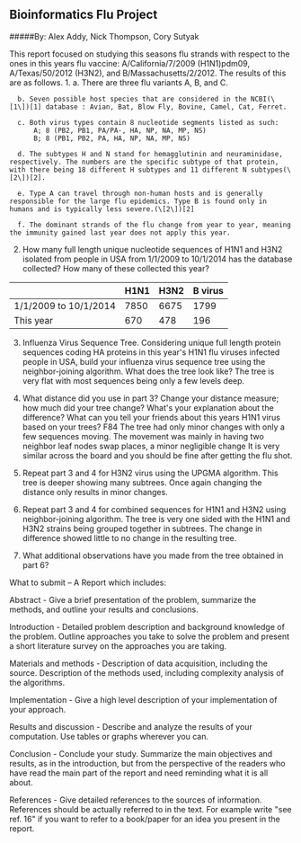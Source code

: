 Bioinformatics Flu Project
--------------------------
#####By: Alex Addy, Nick Thompson, Cory Sutyak


This report focused on studying this seasons flu strands with respect to the ones in this years flu vaccine: A/California/7/2009 (H1N1)pdm09, A/Texas/50/2012 (H3N2), and B/Massachusetts/2/2012. The results of this are as follows.
	1.
      a. There are three flu variants A, B, and C.

      b. Seven possible host species that are considered in the NCBI(\[1\])[1] database : Avian, Bat, Blow Fly, Bovine, Camel, Cat, Ferret.

      c. Both virus types contain 8 nucleotide segments listed as such:
          A; 8 (PB2, PB1, PA/PA-, HA, NP, NA, MP, NS)
          B; 8 (PB1, PB2, PA, HA, NP, NA, MP, NS)

      d. The subtypes H and N stand for hemagglutinin and neuraminidase, respectively. The numbers are the specific subtype of that protein, with there being 18 different H subtypes and 11 different N subtypes(\[2\])[2].

      e. Type A can travel through non-human hosts and is generally responsible for the large flu epidemics. Type B is found only in humans and is typically less severe.(\[2\])[2]

      f. The dominant strands of the flu change from year to year, meaning the immunity gained last year does not apply this year.

  2. How many full length unique nucleotide sequences of H1N1 and H3N2 isolated from people in USA from 1/1/2009 to 10/1/2014 has the database collected? How many of these collected this year?

  |                       | H1N1 | H3N2 | B virus |
  | --------------------- | ---- | -----| ------- |
  | 1/1/2009 to 10/1/2014 | 7850 | 6675 |   1799  |
  | This year             |  670 |  478 |    196  |

  3. Influenza Virus Sequence Tree. Considering unique full length protein sequences coding HA proteins in this year's H1N1 flu viruses infected people in USA, build your influenza virus sequence tree using the neighbor-joining algorithm. What does the tree look like?
    The tree is very flat with most sequences being only a few levels deep.

  4. What distance did you use in part 3? Change your distance measure; how much did your tree change? What's your explanation about the difference? What can you tell your friends about this years H1N1 virus based on your trees?
    F84
    The tree had only minor changes with only a few sequences moving. The movement was mainly in having two neighbor leaf nodes swap places, a minor negligible change
    It is very similar across the board and you should be fine after getting the flu shot.

  5. Repeat part 3 and 4 for H3N2 virus using the UPGMA algorithm.  This tree is deeper showing many subtrees.  Once again changing the distance only results in minor changes.

  6. Repeat part 3 and 4 for combined sequences for H1N1 and H3N2 using neighbor-joining algorithm.  The tree is very one sided with the H1N1 and H3N2 strains being grouped together
	in subtrees.  The change in difference showed little to no change in the resulting tree.

  7. What additional observations have you made from the tree obtained in part 6?  

  [1]: http://www.ncbi.nlm.nih.gov/genomes/FLU/aboutdatabase.html
  [2]: http://www.cdc.gov/flu/about/viruses/types.htm
  
What to submit – A Report which includes:

  Abstract - Give a brief presentation of the problem, summarize the methods, and outline your results and conclusions.

  Introduction - Detailed problem description and background knowledge of the problem. Outline approaches you take to solve the problem and present a short literature survey on the approaches you are taking. 

  Materials and methods - Description of data acquisition, including the source. Description of the methods used, including complexity analysis of the algorithms.

  Implementation - Give a high level description of your implementation of your approach.

  Results and discussion - Describe and analyze the results of your computation. Use tables or graphs wherever you can.

  Conclusion - Conclude your study. Summarize the main objectives and results, as in the introduction, but from the perspective of the readers who have read the main part of the report and need reminding what it is all about. 

  References - Give detailed references to the sources of information. References should be actually referred to in the text. For example write "see ref. 16" if you want to refer to a book/paper for an idea you present in the report. 
